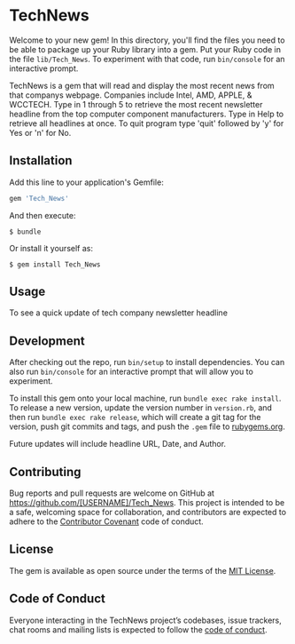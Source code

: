 # TechNews

Welcome to your new gem! In this directory, you'll find the files you need to be able to package up your Ruby library into a gem. Put your Ruby code in the file `lib/Tech_News`. To experiment with that code, run `bin/console` for an interactive prompt.

TechNews is a gem that will read and display the most recent news from that companys webpage.  Companies include Intel, AMD, APPLE, & WCCTECH. Type in 1 through 5 to retrieve the most recent newsletter headline from the top computer component manufacturers.  Type in Help to retrieve all headlines at once.  To quit program type 'quit' followed by 'y' for Yes or 'n' for No. 

## Installation

Add this line to your application's Gemfile:

```ruby
gem 'Tech_News'
```

And then execute:

    $ bundle

Or install it yourself as:

    $ gem install Tech_News

## Usage

To see a quick update of tech company newsletter headline

## Development

After checking out the repo, run `bin/setup` to install dependencies. You can also run `bin/console` for an interactive prompt that will allow you to experiment.

To install this gem onto your local machine, run `bundle exec rake install`. To release a new version, update the version number in `version.rb`, and then run `bundle exec rake release`, which will create a git tag for the version, push git commits and tags, and push the `.gem` file to [rubygems.org](https://rubygems.org).

Future updates will include headline URL, Date, and Author.

## Contributing

Bug reports and pull requests are welcome on GitHub at https://github.com/[USERNAME]/Tech_News. This project is intended to be a safe, welcoming space for collaboration, and contributors are expected to adhere to the [Contributor Covenant](http://contributor-covenant.org) code of conduct.

## License

The gem is available as open source under the terms of the [MIT License](https://opensource.org/licenses/MIT).

## Code of Conduct

Everyone interacting in the TechNews project’s codebases, issue trackers, chat rooms and mailing lists is expected to follow the [code of conduct](https://github.com/[USERNAME]/Tech_News/blob/master/CODE_OF_CONDUCT.md).
